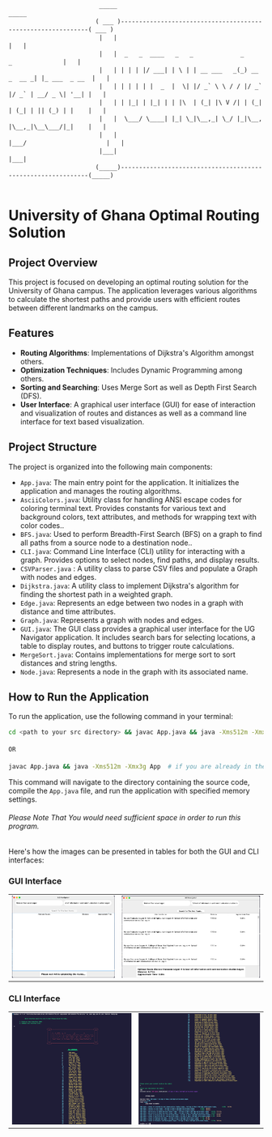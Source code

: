 

```
                         _____                                                               _____ 
                        ( ___ )-------------------------------------------------------------( ___ )
                         |   |                                                               |   | 
                         |   |  _   _  ____   _   _             _             _              |   | 
                         |   | | | | |/ ___| | \ | | __ ___   _(_) __ _  __ _| |_ ___  _ __  |   | 
                         |   | | | | | |  _  |  \| |/ _` \ \ / / |/ _` |/ _` | __/ _ \| '__| |   | 
                         |   | | |_| | |_| | | |\  | (_| |\ V /| | (_| | (_| | || (_) | |    |   | 
                         |   |  \___/ \____| |_| \_|\__,_| \_/ |_|\__, |\__,_|\__\___/|_|    |   | 
                         |   |                                    |___/                      |   | 
                         |___|                                                               |___| 
                        (_____)-------------------------------------------------------------(_____)
                        
```

# University of Ghana Optimal Routing Solution

## Project Overview

This project is focused on developing an optimal routing solution for the University of Ghana campus. The application leverages various algorithms to calculate the shortest paths and provide users with efficient routes between different landmarks on the campus.

## Features

- **Routing Algorithms**: Implementations of Dijkstra's Algorithm amongst others.
- **Optimization Techniques**: Includes Dynamic Programming among others.
- **Sorting and Searching**: Uses Merge Sort as well as Depth First Search (DFS).
- **User Interface**: A graphical user interface (GUI) for ease of interaction and visualization of routes and distances as well as a command line interface for text based visualization.

## Project Structure

The project is organized into the following main components:

- `App.java`: The main entry point for the application. It initializes the application and manages the routing algorithms.
- `AsciiColors.java`: Utility class for handling ANSI escape codes for coloring terminal text. Provides constants for various text and background colors, text attributes, and methods for wrapping text with color codes..
- `BFS.java`: Used to perform Breadth-First Search (BFS) on a graph to find all paths from a source node to a destination node..
- `CLI.java`: Command Line Interface (CLI) utility for interacting with a graph. Provides options to select nodes, find paths, and display results.
- `CSVParser.java` : A utility class to parse CSV files and populate a Graph with nodes and edges.
- `Dijkstra.java`: A utility class to implement Dijkstra's algorithm for finding the shortest path in a weighted graph.
- `Edge.java`: Represents an edge between two nodes in a graph with distance and time attributes.
- `Graph.java`: Represents a graph with nodes and edges.
- `GUI.java`: The GUI class provides a graphical user interface for the UG Navigator application. It includes search bars for selecting locations, a table to display routes, and buttons to trigger route calculations.
- `MergeSort.java`: Contains implementations for merge sort to sort distances and string lengths.
- `Node.java`: Represents a node in the graph with its associated name.



## How to Run the Application

To run the application, use the following command in your terminal:

```bash
cd <path to your src directory> && javac App.java && java -Xms512m -Xmx3g App

OR

javac App.java && java -Xms512m -Xmx3g App  # if you are already in the src directory
```

This command will navigate to the directory containing the source code, compile the `App.java` file, and run the application with specified memory settings.

###### Please Note That You would need sufficient space in order to run this program.
Here's how the images can be presented in tables for both the GUI and CLI interfaces:

### GUI Interface

|   |  |
|-------------|-------------|
| ![](./screenshots/GUI-One.png) | ![](./screenshots/GUI-Two.png) |

### CLI Interface

|   |  |
|-------------|-------------|
| ![](./screenshots/CLI-One.png) | ![](./screenshots/CLI-Two.png) |

